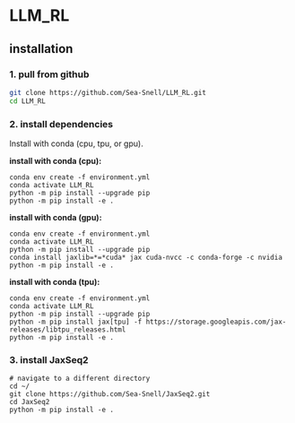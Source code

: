 # LLM_RL

## installation

### **1. pull from github**

``` bash
git clone https://github.com/Sea-Snell/LLM_RL.git
cd LLM_RL
```

### **2. install dependencies**

Install with conda (cpu, tpu, or gpu).

**install with conda (cpu):**
``` shell
conda env create -f environment.yml
conda activate LLM_RL
python -m pip install --upgrade pip
python -m pip install -e .
```

**install with conda (gpu):**
``` shell
conda env create -f environment.yml
conda activate LLM_RL
python -m pip install --upgrade pip
conda install jaxlib=*=*cuda* jax cuda-nvcc -c conda-forge -c nvidia
python -m pip install -e .
```

**install with conda (tpu):**
``` shell
conda env create -f environment.yml
conda activate LLM_RL
python -m pip install --upgrade pip
python -m pip install jax[tpu] -f https://storage.googleapis.com/jax-releases/libtpu_releases.html
python -m pip install -e .
```

### **3. install JaxSeq2**
``` shell
# navigate to a different directory
cd ~/
git clone https://github.com/Sea-Snell/JaxSeq2.git
cd JaxSeq2
python -m pip install -e .
```
